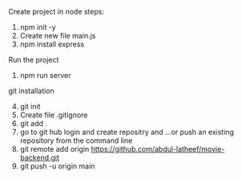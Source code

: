 Create project in node steps:

1) npm init -y
2) Create new file main.js
3) npm install express

Run the project
1) npm run server

git installation

4) git init
5) Create file .gitignore
6) git add .
7) go to git hub login and create repositry and …or push an existing repository from the command line
8) git remote add origin https://github.com/abdul-latheef/movie-backend.git
9) git push -u origin main